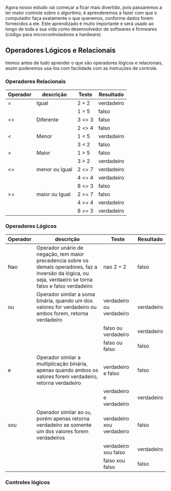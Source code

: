 Agora nosso estudo vai começar a ficar mais divertido, pois passaremos a ter maior controle sobre o algortimo, é aprenderemos a fazer com que o computador faça exatamente o que queremos, conforme dados forem fornecidos a ele. Este aprendizado é muito importante e será usado ao longo de toda a sua vida como desenvolvedor de softwares e firmwares (código para microcontroladores e hardware).

## Operadores Lógicos e Relacionais
Iremos antes de tudo aprender o que são operadores lógicos e relacionais, assim poderemos usa-los com facilidade com as instruções de controle.

### Operadores Relacionais 

| Operador | descrição      |  Teste  | Resultado   |
|    --    |     --         |    --   |     --      |
|    =     | Igual          | 2  = 2  | verdadeiro  |
|          |                | 1  = 5  | falso       |
|   <>     | Diferente      | 3 <> 3  | falso       |
|          |                | 2 <> 4  | falso       |
|    <     | Menor          | 1  < 5  | verdadeiro  |
|          |                | 3  < 2  | falso       |
|    >     | Maior          | 1  > 5  | falso       |
|          |                | 3  > 2  | verdadeiro  |
|   <=     | menor ou Igual | 2 <= 7  | verdadeiro  |
|          |                | 4 <= 4  | verdadeiro  |
|          |                | 8 <= 3  | falso       |
|   >=     | maior ou Igual | 2 >= 7  | falso       |
|          |                | 4 >= 4  | verdadeiro  |
|          |                | 8 >= 3  | verdadeiro  |

### Operadores Lógicos

| Operador | descrição      |  Teste  | Resultado   |
|    --    |     --         |    --   |     --      |
| Nao | Operador unário de negação, tem maior precedencia sobre os demais operadores, faz a inversão da lógica, ou seja, verdaeiro se torna falso e falso verdadeiro | nao 2 = 2 | falso |
|  ou | Operador similar a soma binária, quando um dos valores for verdadeiro ou ambos forem, retorna verdadeiro          | verdadeiro ou verdadeiro  | verdadeiro |
|     |                     | falso ou verdadeiro       | verdadeiro |
|     |                     | falso ou falso            | falso |
|  e  | Operador similar a multiplicação binária, apenas quando ambos os valores forem verdadeiro, retorna verdadeiro          | verdadeiro e falso        | falso |
|     |                     | verdadeiro e verdadeiro   | verdadeiro   |
| xou | Operador similar ao `ou`, porém apenas retorna verdadeiro se somente um dos valores forem verdadeiros                 | verdadeiro xou verdadeiro | falso      |
|     |                     | verdadeiro xou falso      | verdadeiro |
|     |                     | falso xou falso           | falso      |

### Controles lógicos